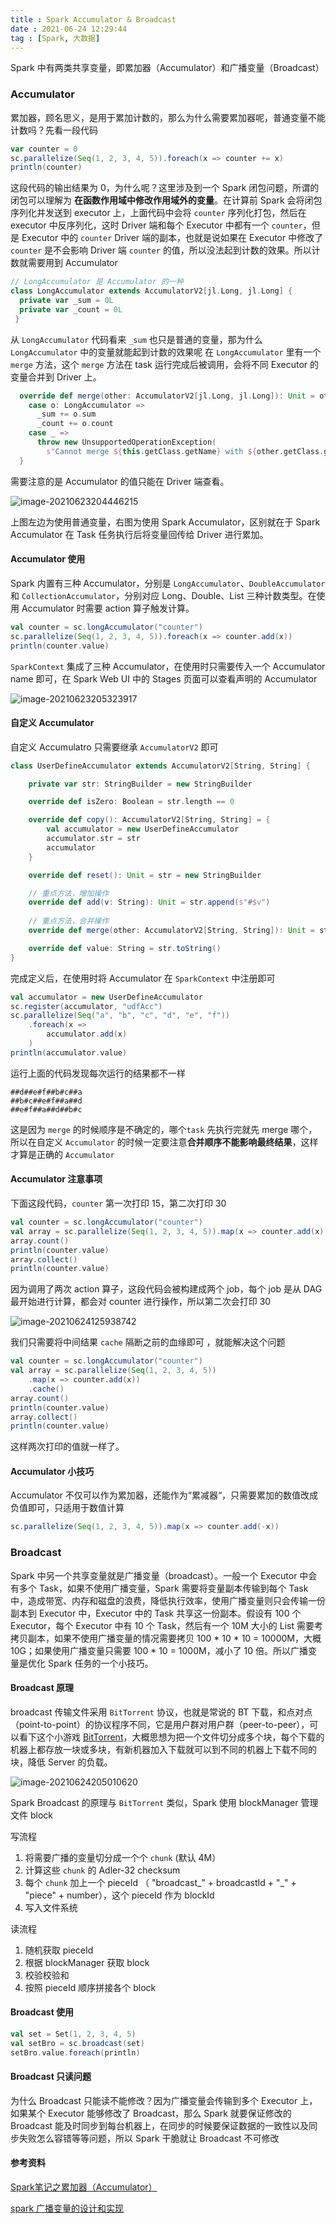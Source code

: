 ```yaml
---
title : Spark Accumulator & Broadcast
date : 2021-06-24 12:29:44
tag : [Spark, 大数据]
---
```


Spark 中有两类共享变量，即累加器（Accumulator）和广播变量（Broadcast）

### Accumulator

累加器，顾名思义，是用于累加计数的，那么为什么需要累加器呢，普通变量不能计数吗？先看一段代码

```scala
var counter = 0
sc.parallelize(Seq(1, 2, 3, 4, 5)).foreach(x => counter += x)
println(counter)
```

这段代码的输出结果为 0，为什么呢？这里涉及到一个 Spark 闭包问题，所谓的闭包可以理解为 **在函数作用域中修改作用域外的变量**。在计算前 Spark 会将闭包序列化并发送到 executor 上，上面代码中会将 `counter` 序列化打包，然后在 executor 中反序列化，这时 Driver 端和每个 Executor 中都有一个 `counter`，但是 Executor 中的 `counter` Driver 端的副本，也就是说如果在 Executor 中修改了 `counter` 是不会影响 Driver 端 `counter` 的值，所以没法起到计数的效果。所以计数就需要用到 Accumulator

```scala
// LongAccumulator 是 Accumulator 的一种
class LongAccumulator extends AccumulatorV2[jl.Long, jl.Long] {
  private var _sum = 0L
  private var _count = 0L
 }
```
从 `LongAccumulator` 代码看来 `_sum` 也只是普通的变量，那为什么 `LongAccumulator` 中的变量就能起到计数的效果呢
在 `LongAccumulator` 里有一个 `merge` 方法，这个 `merge` 方法在 task 运行完成后被调用，会将不同 Executor 的变量合并到 Driver 上。

```scala
  override def merge(other: AccumulatorV2[jl.Long, jl.Long]): Unit = other match {
    case o: LongAccumulator =>
      _sum += o.sum
      _count += o.count
    case _ =>
      throw new UnsupportedOperationException(
        s"Cannot merge ${this.getClass.getName} with ${other.getClass.getName}")
  }
```
需要注意的是 Accumulator 的值只能在 Driver 端查看。

![image-20210623204446215](https://raw.githubusercontent.com/big-white-2020/notes-image/master/img/image-20210623204446215.png)

上图左边为使用普通变量，右图为使用 Spark Accumulator，区别就在于 Spark Accumulator 在 Task 任务执行后将变量回传给 Driver 进行累加。

#### Accumulator 使用

Spark 内置有三种 Accumulator，分别是 `LongAccumulator`、`DoubleAccumulator` 和 `CollectionAccumulator`，分别对应 Long、Double、List 三种计数类型。在使用 Accumulator 时需要 action 算子触发计算。

```scala
val counter = sc.longAccumulator("counter")
sc.parallelize(Seq(1, 2, 3, 4, 5)).foreach(x => counter.add(x))
println(counter.value)
```

`SparkContext` 集成了三种 Accumulator，在使用时只需要传入一个 Accumulator name 即可，在 Spark Web UI 中的 Stages 页面可以查看声明的 Accumulator

![image-20210623205323917](https://raw.githubusercontent.com/big-white-2020/notes-image/master/img/image-20210623205323917.png)

#### 自定义 Accumulator

自定义 Accumulatro 只需要继承 `AccumulatorV2` 即可

```scala
class UserDefineAccumulator extends AccumulatorV2[String, String] {

    private var str: StringBuilder = new StringBuilder

    override def isZero: Boolean = str.length == 0

    override def copy(): AccumulatorV2[String, String] = {
        val accumulator = new UserDefineAccumulator
        accumulator.str = str
        accumulator
    }

    override def reset(): Unit = str = new StringBuilder

    // 重点方法，增加操作
    override def add(v: String): Unit = str.append(s"#$v")
	
    // 重点方法，合并操作
    override def merge(other: AccumulatorV2[String, String]): Unit = str.append(s"#${other.value}")

    override def value: String = str.toString()
}
```

完成定义后，在使用时将 Accumulator 在 `SparkContext` 中注册即可

```scala
val accumulator = new UserDefineAccumulator
sc.register(accumulator, "udfAcc")
sc.parallelize(Seq("a", "b", "c", "d", "e", "f"))
	.foreach(x =>
		accumulator.add(x)
	)
println(accumulator.value)
```

运行上面的代码发现每次运行的结果都不一样

```
##d##e#f##b#c##a
##b#c##e#f##a##d
##e#f##a##d##b#c
```

这是因为 `merge` 的时候顺序是不确定的，哪个`task` 先执行完就先 merge 哪个，所以在自定义 `Accumulator` 的时候一定要注意**合并顺序不能影响最终结果**，这样才算是正确的 `Accumulator`

#### Accumulator 注意事项

下面这段代码，`counter` 第一次打印 15，第二次打印 30

```scala
val counter = sc.longAccumulator("counter")
val array = sc.parallelize(Seq(1, 2, 3, 4, 5)).map(x => counter.add(x))
array.count()
println(counter.value)
array.collect()
println(counter.value)
```

因为调用了两次 action 算子，这段代码会被构建成两个 job，每个 job 是从 DAG 最开始进行计算，都会对 counter 进行操作，所以第二次会打印 30

![image-20210624125938742](https://raw.githubusercontent.com/big-white-2020/notes-image/master/img/image-20210624125938742.png)

我们只需要将中间结果 `cache` 隔断之前的血缘即可 ，就能解决这个问题

```scala
val counter = sc.longAccumulator("counter")
val array = sc.parallelize(Seq(1, 2, 3, 4, 5))
	.map(x => counter.add(x))
	.cache()
array.count()
println(counter.value)
array.collect()
println(counter.value)
```

这样两次打印的值就一样了。

#### Accumulator 小技巧

Accumulator 不仅可以作为累加器，还能作为“累减器“，只需要累加的数值改成负值即可，只适用于数值计算

```scala
sc.parallelize(Seq(1, 2, 3, 4, 5)).map(x => counter.add(-x))
```



### Broadcast

Spark 中另一个共享变量就是广播变量（broadcast）。一般一个 Executor 中会有多个 Task，如果不使用广播变量，Spark 需要将变量副本传输到每个 Task 中，造成带宽、内存和磁盘的浪费，降低执行效率，使用广播变量则只会传输一份副本到 Executor 中，Executor 中的 Task 共享这一份副本。假设有 100 个 Executor，每个 Executor 中有 10 个 Task，然后有一个 10M 大小的 List 需要考拷贝副本，如果不使用广播变量的情况需要拷贝 100 * 10 * 10 = 10000M，大概 10G；如果使用广播变量只需要 100 * 10 = 1000M，减小了 10 倍。所以广播变量是优化 Spark 任务的一个小技巧。

#### Broadcast 原理

broadcast 传输文件采用 `BitTorrent` 协议，也就是常说的 BT 下载，和点对点（point-to-point）的协议程序不同，它是用户群对用户群（peer-to-peer），可以看下这个小游戏 [BitTorrent](http://mg8.org/processing/bt.html)，大概思想为把一个文件切分成多个块，每个下载的机器上都存放一块或多块，有新机器加入下载就可以到不同的机器上下载不同的块，降低 Server 的负载。

![image-20210624205010620](https://raw.githubusercontent.com/big-white-2020/notes-image/master/img/image-20210624205010620.png)

Spark Broadcast 的原理与 `BitTorrent` 类似，Spark 使用 blockManager 管理文件 block

写流程

1. 将需要广播的变量切分成一个个 `chunk` (默认 4M）
2. 计算这些 `chunk` 的 Adler-32 checksum
3. 每个 `chunk` 加上一个 pieceId （ "broadcast_" + broadcastId + "_" + "piece" + number），这个 pieceId 作为 blockId
4. 写入文件系统

读流程

1. 随机获取 pieceId
2. 根据 blockManager 获取 block
3. 校验校验和
4. 按照 pieceId 顺序拼接各个 block



#### Broadcast 使用

```scala
val set = Set(1, 2, 3, 4, 5)
val setBro = sc.broadcast(set)
setBro.value.foreach(println)
```

#### Broadcast 只读问题

为什么 Broadcast 只能读不能修改？因为广播变量会传输到多个 Executor 上，如果某个 Executor 能够修改了 Broadcast，那么 Spark 就要保证修改的 Broadcast 能及时同步到每台机器上，在同步的时候要保证数据的一致性以及同步失败怎么容错等等问题，所以 Spark 干脆就让 Broadcast 不可修改



#### 参考资料

[Spark笔记之累加器（Accumulator）](https://www.cnblogs.com/cc11001100/p/9901606.html)

[spark 广播变量的设计和实现](https://mp.weixin.qq.com/s/Wmi5oxODpOc8ZQdBhvfoOA?)